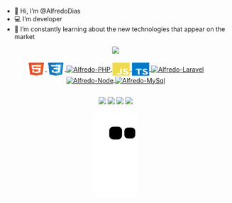 - 👋 Hi, I’m @AlfredoDias
- 💻 I’m developer
- 🌱 I’m constantly learning about the new technologies that appear on the market

<div align="center">
  <a href="https://github.com/AlfredoDias">
  <img height="180em" src="https://github-readme-stats.vercel.app/api?username=AlfredoDias&show_icons=true&theme=dark&include_all_commits=false&count_private=true"/>
<!--   <img height="180em" src="https://github-readme-stats.vercel.app/api/top-langs/?username=AlfredoDias&layout=compact&langs_count=7&theme=dark"/> -->
</div>
<div style="display: inline_block" align="center"><br>
  <img align="center" alt="Alfredo-HTML" height="30" width="40" src="https://raw.githubusercontent.com/devicons/devicon/master/icons/html5/html5-original.svg">
  <img align="center" alt="Alfredo-CSS" height="30" width="40" src="https://raw.githubusercontent.com/devicons/devicon/master/icons/css3/css3-original.svg">
  <img align="center" alt="Alfredo-PHP" height="30" width="40" src="https://cdn.jsdelivr.net/gh/devicons/devicon/icons/php/php-original.svg">
  <img align="center" alt="Alfredo-Js" height="30" width="40" src="https://raw.githubusercontent.com/devicons/devicon/master/icons/javascript/javascript-plain.svg">
  <img align="center" alt="Alfredo-Ts" height="30" width="40" src="https://raw.githubusercontent.com/devicons/devicon/master/icons/typescript/typescript-plain.svg">
  <img align="center" alt="Alfredo-Laravel" height="30" width="40" src="https://cdn.jsdelivr.net/gh/devicons/devicon/icons/laravel/laravel-plain.svg">
  <img align="center" alt="Alfredo-Node" height="30" width="40" src="https://cdn.jsdelivr.net/gh/devicons/devicon/icons/nodejs/nodejs-original.svg">
  <img align="center" alt="Alfredo-MySql" height="30" width="40" src="https://cdn.jsdelivr.net/gh/devicons/devicon/icons/mysql/mysql-original.svg">
<div> 
  
  ##
  
  <a href="https://instagram.com/adiasjj" target="_blank"><img src="https://img.shields.io/badge/-Instagram-%23E4405F?style=for-the-badge&logo=instagram&logoColor=white" target="_blank"></a>
 <a href="https://discordapp.com/users/394537792342065162" target="_blank"><img src="https://img.shields.io/badge/Discord-7289DA?style=for-the-badge&logo=discord&logoColor=white" target="_blank"></a> 
  <a href = "mailto:alfredodiiasti@gmail.com"><img src="https://img.shields.io/badge/-Gmail-%23333?style=for-the-badge&logo=gmail&logoColor=white" target="_blank"></a>
  <a href="https://www.linkedin.com/in/alfredo-dias-837068146/" target="_blank"><img src="https://img.shields.io/badge/-LinkedIn-%230077B5?style=for-the-badge&logo=linkedin&logoColor=white" target="_blank"></a>
 
  ![Snake animation](https://github.com/AlfredoDias/AlfredoDias/blob/output/github-contribution-grid-snake.svg)
 
</div>
